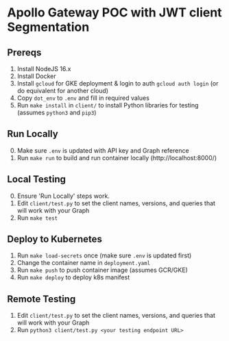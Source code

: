 # Apollo Gateway POC with JWT client Segmentation

## Prereqs

 1. Install NodeJS 16.x
 2. Install Docker
 3. Install `gcloud` for GKE deployment & login to auth `gcloud auth login` (or do equivalent for another cloud)
 4. Copy `dot_env` to `.env` and fill in required values
 5. Run `make install` in `client/` to install Python libraries for testing (assumes `python3` and `pip3`)

## Run Locally

 0. Make sure `.env` is updated with API key and Graph reference
 1. Run `make run` to build and run container locally (http://localhost:8000/)

## Local Testing

 0. Ensure 'Run Locally' steps work.
 1. Edit `client/test.py` to set the client names, versions, and queries that will work with your Graph
 2. Run `make test`

## Deploy to Kubernetes

 1. Run `make load-secrets` once (make sure `.env` is updated first)
 2. Change the container name in `deployment.yaml`
 3. Run `make push` to push container image (assumes GCR/GKE)
 4. Run `make deploy` to deploy k8s manifest

## Remote Testing

 1. Edit `client/test.py` to set the client names, versions, and queries that will work with your Graph
 2. Run `python3 client/test.py <your testing endpoint URL>`